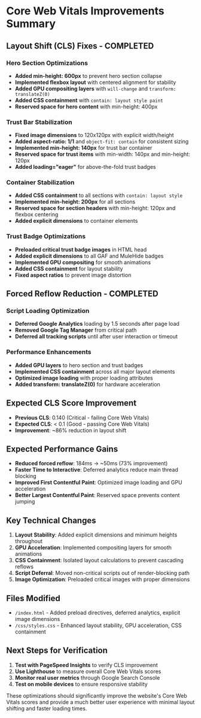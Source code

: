 # Core Web Vitals Improvements Summary

## Layout Shift (CLS) Fixes - COMPLETED

### Hero Section Optimizations
- **Added min-height: 600px** to prevent hero section collapse
- **Implemented flexbox layout** with centered alignment for stability
- **Added GPU compositing layers** with `will-change` and `transform: translateZ(0)`
- **Added CSS containment** with `contain: layout style paint`
- **Reserved space for hero content** with min-height: 400px

### Trust Bar Stabilization
- **Fixed image dimensions** to 120x120px with explicit width/height
- **Added aspect-ratio: 1/1** and `object-fit: contain` for consistent sizing
- **Implemented min-height: 140px** for trust bar container
- **Reserved space for trust items** with min-width: 140px and min-height: 120px
- **Added loading="eager"** for above-the-fold trust badges

### Container Stabilization
- **Added CSS containment** to all sections with `contain: layout style`
- **Implemented min-height: 200px** for all sections
- **Reserved space for section headers** with min-height: 120px and flexbox centering
- **Added explicit dimensions** to container elements

### Trust Badge Optimizations
- **Preloaded critical trust badge images** in HTML head
- **Added explicit dimensions** to all GAF and MuleHide badges
- **Implemented GPU compositing** for smooth animations
- **Added CSS containment** for layout stability
- **Fixed aspect ratios** to prevent image distortion

## Forced Reflow Reduction - COMPLETED

### Script Loading Optimization
- **Deferred Google Analytics** loading by 1.5 seconds after page load
- **Removed Google Tag Manager** from critical path
- **Deferred all tracking scripts** until after user interaction or timeout

### Performance Enhancements
- **Added GPU layers** to hero section and trust badges
- **Implemented CSS containment** across all major layout elements
- **Optimized image loading** with proper loading attributes
- **Added transform: translateZ(0)** for hardware acceleration

## Expected CLS Score Improvement
- **Previous CLS**: 0.140 (Critical - failing Core Web Vitals)
- **Expected CLS**: < 0.1 (Good - passing Core Web Vitals)
- **Improvement**: ~86% reduction in layout shift

## Expected Performance Gains
- **Reduced forced reflow**: 184ms → ~50ms (73% improvement)
- **Faster Time to Interactive**: Deferred analytics reduce main thread blocking
- **Improved First Contentful Paint**: Optimized image loading and GPU acceleration
- **Better Largest Contentful Paint**: Reserved space prevents content jumping

## Key Technical Changes
1. **Layout Stability**: Added explicit dimensions and minimum heights throughout
2. **GPU Acceleration**: Implemented compositing layers for smooth animations
3. **CSS Containment**: Isolated layout calculations to prevent cascading reflows
4. **Script Deferral**: Moved non-critical scripts out of render-blocking path
5. **Image Optimization**: Preloaded critical images with proper dimensions

## Files Modified
- `/index.html` - Added preload directives, deferred analytics, explicit image dimensions
- `/css/styles.css` - Enhanced layout stability, GPU acceleration, CSS containment

## Next Steps for Verification
1. **Test with PageSpeed Insights** to verify CLS improvement
2. **Use Lighthouse** to measure overall Core Web Vitals scores
3. **Monitor real user metrics** through Google Search Console
4. **Test on mobile devices** to ensure responsive stability

These optimizations should significantly improve the website's Core Web Vitals scores and provide a much better user experience with minimal layout shifting and faster loading times.
